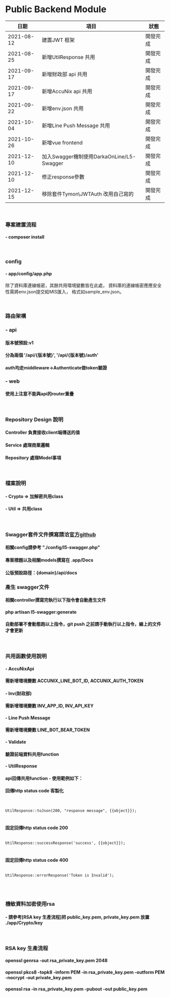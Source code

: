 # Public Backend Module
| 日期        | 項目                      | 狀態    |
| ---------- | ------------------------- | ------ |
| 2021-08-12 | 建置JWT 框架               | 開發完成 |
| 2021-08-25 | 新增UtilResponse 共用      | 開發完成 |
| 2021-09-17 | 新增財政部 api 共用         | 開發完成 |
| 2021-09-17 | 新增AccuNix api 共用       | 開發完成 |
| 2021-09-22 | 新增env.json 共用          | 開發完成 |
| 2021-10-04 | 新增Line Push Message 共用 | 開發完成 |
| 2021-10-26 | 新增vue frontend           | 開發完成 |
| 2021-12-10 | 加入Swagger機制使用DarkaOnLine/L5-Swagger             | 開發完成 |
| 2021-12-10 | 修正response參數            | 開發完成 |
| 2021-12-15 | 移除套件Tymon\JWTAuth 改用自己寫的       | 開發完成 |

<br>

### 專案建置流程
#### - composer install

<br>

### config
#### - app/config/app.php
除了資料庫連線帳密，其餘共用環境變數皆在此處，
資料庫的連線帳密應應安全性需將env.json提交給MIS匯入，
格式如sample_env.json。

<br>

### 路由架構
### - api
#### 版本號預設:v1
#### 分為兩個 '/api/{版本號}', '/api/{版本號}/auth'<br>
#### auth均走middleware->Authenticate做token驗證<br>
### - web
#### 使用上注意不能與api的router重疊

<br>

### Repository Design 說明
#### Controller 負責接收client端傳送的值
#### Service 處理商業邏輯
#### Repository 處理Model事項

<br>

### 檔案說明
#### - Crypto => 加解密共用class
#### - Util => 共用class

<br>

### Swagger套件文件撰寫請洽[官方github](https://github.com/DarkaOnLine/L5-Swagger)
#### 相關config請參考 "./config/l5-swagger.php"
#### 專案標題以及相關models撰寫在 .app/Docs
#### 公版預設路徑：{domain}/api/docs

### 產生 swagger文件
#### 相關controller撰寫完執行以下指令會自動產生文件
#### php artisan l5-swagger:generate
#### 自動部署不會動態跑以上指令，git push 之前請手動執行以上指令，線上的文件才會更新

<br>

### 共用函數使用說明
#### - AccuNixApi
#### 需新增環境變數 ACCUNIX_LINE_BOT_ID, ACCUNIX_AUTH_TOKEN
#### - Inv(財政部)
#### 需新增環境變數 INV_APP_ID, INV_API_KEY
#### - Line Push Message
#### 需新增環境變數 LINE_BOT_BEAR_TOKEN
#### - Validate
#### 驗證前端資料共用function
#### - UtilResponse
#### api回傳共用function - 使用範例如下：
#### 回傳http status code 客製化
<pre>
<code>

UtilResponse::toJson(200, "response message", {{object}});
</code>
</pre>
#### 固定回傳http status code 200
<pre>
<code>
UtilResponse::successResponse('success', {{object}});
</code>
</pre>
#### 固定回傳http status code 400
<pre>
<code>
UtilResponse::errorResponse('Token is Invalid');
</code>
</pre>

<br>

### 機敏資料加密使用rsa<br>
#### - 請參考[RSA key 生產流程]把 public_key.pem, private_key.pem 放置 ./app/Crypto/key<br>

<br>

### RSA key 生產流程
#### openssl genrsa -out rsa_private_key.pem 2048<br>
#### openssl pkcs8 -topk8 -inform PEM -in rsa_private_key.pem -outform PEM -nocrypt -out private_key.pem<br>
#### openssl rsa -in rsa_private_key.pem -pubout -out public_key.pem

<br>


